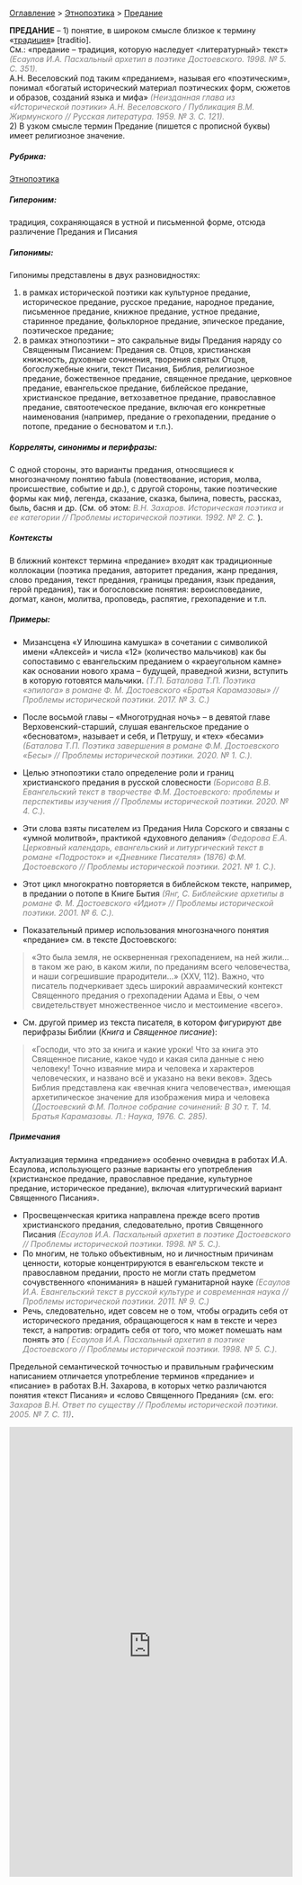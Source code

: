 <style>
st { color: Gray;
  font-style: italic;}
</style>

[Оглавление](https://thesaurus-dostoevsky.github.io/Thesaurus/) > [Этнопоэтика](ethnopoe.md) > [Предание](предание.md) 

**ПРЕДАНИЕ** – 1) понятие, в широком смысле близкое к термину «[традиция](традиция.md)» [traditio].  
См.: «предание – традиция, которую наследует <литературный> текст» <st>(Есаулов И.А. Пасхальный архетип в поэтике Достоевского. 1998. № 5. С. 351). </st>  
А.Н. Веселовский под таким «преданием», называя его «поэтическим», понимал «богатый исторический материал поэтических форм, сюжетов и образов, созданий языка и мифа» <st>(Неизданная глава из «Исторической поэтики» А.Н. Веселовского / Публикация В.М. Жирмунского // Русская литература. 1959. № 3. С. 121). </st>    
2) В узком смысле термин Предание (пишется с прописной буквы) имеет религиозное значение.

##### Рубрика:
[Этнопоэтика](ethnopoe.md)
##### Гипероним:
традиция, сохраняющаяся в устной и письменной форме, отсюда различение Предания и Писания
##### Гипонимы:
Гипонимы представлены в двух разновидностях:  
1) в  рамках исторической поэтики как культурное предание, историческое предание, русское предание, народное предание, письменное предание, книжное предание, устное предание,  старинное предание, фольклорное предание, эпическое предание, поэтическое предание;  
2) в  рамках этнопоэтики – это сакральные виды Предания наряду со Священным Писанием: Предания св. Отцов, христианская книжность, духовные сочинения, творения святых Отцов, богослужебные книги, текст Писания, Библия, религиозное предание, божественное предание, священное предание, церковное предание, евангельское предание, библейское предание, христианское предание, ветхозаветное предание, православное предание, святоотеческое предание, включая его конкретные наименования (например, предание о грехопадении, предание  о потопе, предание о бесноватом и т.п.). 
##### Корреляты, синонимы и перифразы:
С одной стороны, это варианты предания, относящиеся к многозначному понятию fabula  (повествование, история, молва, происшествие, событие и др.), с другой стороны,  такие поэтические формы как миф, легенда, сказание, сказка, былина, повесть, рассказ, быль, басня и др.  (См. об этом: <st> В.Н. Захаров. Историческая поэтика и ее категории // Проблемы исторической поэтики. 1992. № 2. С.  </st>).
##### Контексты
В ближний контекст термина «предание» входят как традиционные
коллокации (поэтика предания, авторитет предания,  жанр предания, слово предания, текст предания, границы предания, язык предания, герой предания), так и богословские понятия: вероисповедание, догмат, канон, молитва, проповедь, распятие, грехопадение и т.п. 

##### Примеры:
* Мизансцена «У Илюшина камушка» в сочетании с символикой имени «Алексей» и числа «12» (количество мальчиков) как бы сопоставимо с евангельским преданием о «краеугольном камне» как основании нового храма – будущей, праведной жизни, вступить в которую готовятся мальчики. <st>(Т.П. Баталова Т.П. Поэтика «эпилога» в романе Ф. М. Достоевского «Братья Карамазовы» // Проблемы исторической поэтики. 2017. № 3. С.)</st>
* После восьмой главы – «Многотрудная ночь» – в девятой главе 
Верховенский-старший, слушая евангельское предание о «бесноватом», называет и себя, и Петрушу, и «тех» «бесами» <st>(Баталова Т.П. Поэтика завершения в романе Ф.М. Достоевского «Бесы» // Проблемы исторической поэтики.  2020. № 1. С.).</st>
* Целью этнопоэтики стало определение роли и границ христианского предания в русской словесности <st>(Борисова В.В. Евангельский текст в творчестве Ф.М. Достоевского: проблемы и перспективы изучения // Проблемы исторической поэтики. 2020. № 4. С.).</st>
* Эти слова взяты писателем из Предания Нила Сорского и связаны с  «умной молитвой», практикой «духовного делания» <st>(Федорова Е.А. Церковный календарь, евангельский и литургический текст в романе «Подросток» и «Дневнике Писателя» (1876) Ф.М. Достоевского  // Проблемы исторической поэтики. 2021. № 1.  С.).</st>
* Этот цикл многократно повторяется в библейском тексте, например, в предании о потопе в Книге Бытия <st>(Янг, С. Библейские архетипы в романе Ф. М. Достоевского «Идиот» // Проблемы исторической поэтики.  2001. № 6. С.).</st>  
 
* Показательный пример использования многозначного понятия 
«предание» см. в тексте Достоевского: 
> «Это была земля, не оскверненная грехопадением, на ней жили... в таком же раю, в каком жили, по преданиям всего человечества, и наши согрешившие прародители...» (XXV, 112). Важно, что писатель подчеркивает здесь широкий авраамический контекст  Священного предания о грехопадении Адама и Евы, о чем свидетельствует множественное число и местоимение «всего».
* См. другой пример из текста писателя, в котором фигурируют две 
перифразы Библии (*Книга* и *Священное писание*):
> «Господи, что это за книга и какие уроки! Что за книга это Священное писание, какое чудо и какая сила данные с нею человеку! Точно изваяние мира и человека и характеров человеческих, и названо всё и указано на веки веков». Здесь Библия представлена как «вечная книга человечества», имеющая архетипическое значение для изображения мира и человека <st>(Достоевский Ф.М. Полное собрание сочинений: В 30 т. Т. 14. Братья Карамазовы. Л.: Наука, 1976. С. 285).</st>

##### Примечания
Актуализация термина «предание»» особенно очевидна в работах И.А. Есаулова, использующего разные варианты его употребления (христианское предание, православное предание, культурное предание, историческое предание), включая «литургический вариант Священного Писания».
*	Просвещенческая критика направлена прежде всего против 
христианского предания, следовательно, против Священного Писания  <st>(Есаулов И.А. Пасхальный архетип в поэтике Достоевского  // Проблемы исторической поэтики. 1998. № 5. С.). </st>
*	По многим, не только объективным, но и личностным причинам
ценности, которые концентрируются в евангельском тексте и православном предании, просто не могли стать предметом сочувственного «понимания» в нашей гуманитарной науке <st>(Есаулов И.А. Евангельский текст в русской культуре и современная наука // Проблемы исторической поэтики. 2011. № 9. С.)</st>
*	Речь, следовательно, идет совсем не о том, чтобы оградить себя от
исторического предания, обращающегося к нам в тексте и через текст, а напротив: оградить себя от того, что может помешать нам понять это <st>( Есаулов И.А. Пасхальный архетип в поэтике Достоевского // Проблемы исторической поэтики. 1998. № 5. С.).</st>  

Предельной семантической точностью  и правильным графическим написанием отличается употребление терминов «предание» и «писание» в работах В.Н. Захарова, в которых четко различаются понятия «текст Писания» и  «слово Священного Предания» (см. его: <st>Захаров В.Н. Ответ по существу // Проблемы исторической поэтики. 2005. № 7. С. 11)</st>.

<iframe src="https://thesaurus-dostoevsky.github.io/nk/предание.html" style="border:0px;width:100%;height:800px" allowfullscreen="true" webkitallowfullscreen="true" mozallowfullscreen="true">
